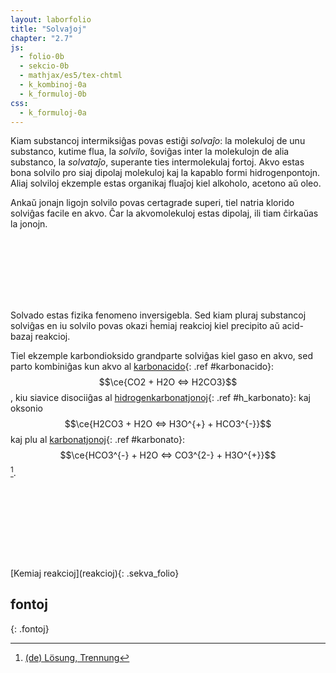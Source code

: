 ```yaml
---
layout: laborfolio
title: "Solvaĵoj"
chapter: "2.7"
js:
  - folio-0b
  - sekcio-0b 
  - mathjax/es5/tex-chtml
  - k_kombinoj-0a
  - k_formuloj-0b
css:
  - k_formuloj-0a
---
```


<!-- https://de.wikipedia.org/wiki/L%C3%B6sung_(Chemie)#Trennung -->

Kiam substancoj intermiksiĝas povas estiĝi *solvaĵo*: la molekuloj de unu substanco, kutime flua, la *solvilo*, ŝoviĝas inter la molekulojn de alia substanco, la *solvataĵo*, superante ties intermolekulaj fortoj. Akvo estas bona solvilo pro siaj dipolaj molekuloj kaj la kapablo formi hidrogenpontojn. Aliaj solviloj ekzemple estas organikaj fluaĵoj kiel alkoholo, acetono aŭ oleo.

Ankaŭ jonajn ligojn solvilo povas certagrade superi, tiel natria klorido solviĝas facile en akvo. Ĉar la akvomolekuloj estas dipolaj, ili
tiam ĉirkaŭas la jonojn. 

<script>

const kompleksoj = {
  "Na_4H2O": {
    c: { j: "Na+", l: "0_H2Ov 3_H2O< 6_H2Ov 9_HeO>" },
    g: {
      "H2O^": { a: "OH2", l: { o: "dme-h1 mA-h2" }, e: { o: "Z:ma:" } },
      "H2Ov": { a: "OH2", l: { o: "e-h1 mA-h2"}, e: { o: "dZ:ma:" } },
      "H2O<": { a: "OH2", l: { o: "ke-h1 mA-h2"}, e: { o: "kZ:ma:" } },
      "H2O>": { a: "OH2", l: { o: "mkme-h1 mA-h2"}, e: { o: "mkmZ:ma:" } },
    }    
  }
}


function s_desegno(frm) {
    // malplenigu
    const svg = ĝi("#jonsolvo_enhavo");
    svg.textContent = "";

    //const elementoj = Elemento.listo();
    const kform = new KformKombino(svg,{
      // kalkulu kaj montru oksidnombrojn
      on_fŝ: false,
      // kalkulu kaj montru arkojn de elektron-atributo (por oksidnombroj)
      on_arkoj: false,
      // jonojn marku per angulo, ne krampoj...
      jon_angulo: true//,
      // funkcio, kiu redonas la elektronegativecon de elemento
      //eneg: (smb) => elementoj[smb].eneg,
      // tro longajn ekvaciojn aranĝu dulinie...
      //dulinie: frm.startsWith("xxx")
    });

    // desegnu formulon kiel Lewis-strukturon
    kform.komplekso(kompleksoj[frm]);
}

lanĉe(() => {
    //const lgrp = new KformEkvacio(ĝi("#ekvacio"));
    //desegno("karbonacido");
    //desegno("metano_1");
    s_desegno("Na_4H2O");
});

/*
reference((ref) => {
  desegno(ref);
});
*/
</script>


<svg id="jonsolvo"
    version="1.1" 
    xmlns="http://www.w3.org/2000/svg" 
    xmlns:xlink="http://www.w3.org/1999/xlink" width="100%" viewBox="-5 -35 300 60">
 <style type="text/css">
    <![CDATA[
      .elemento text.shargo, .jonkrampo text {
        fill: SeaGreen;
        font-weight: bold;
      }
    ]]>
  </style>
  <defs>
    <pattern id="strie" viewBox="0,0,4,1" height="20%" width="20%">
      <rect width="2" height="1"/>
    </pattern>
  </defs>
  <g id="jonsolvo_enhavo"></g>
</svg>

Solvado estas fizika fenomeno inversigebla. Sed kiam pluraj substancoj solviĝas en iu solvilo povas okazi ĥemiaj reakcioj kiel precipito aŭ acid-bazaj reakcioj.

Tiel ekzemple karbondioksido grandparte solviĝas kiel gaso en akvo, sed parto kombiniĝas kun akvo al 
[karbonacido](#){: .ref #karbonacido}: $$\ce{CO2 + H2O <=>  H2CO3}$$,
kiu siavice disociiĝas al [hidrogenkarbonatjonoj](#){: .ref #h_karbonato}: kaj oksonio $$\ce{H2CO3 + H2O <=> H3O^{+} + HCO3^{-}}$$ 
kaj plu al [karbonatjonoj](#){: .ref #karbonato}: $$\ce{HCO3^{-} + H2O <=> CO3^{2-} + H3O^{+}}$$ [^W1].

<script>


const ekvacioj = {
  karbonacido: { _:"CO2 + H2O <=> H2CO3"},
  h_karbonato: { _: "H2CO3 + H2O <=> H3O^+ + HCO3^-"},
  karbonato: {_: "HCO3^- + H2O <=> CO3^2- + H3O^+"}
};

function desegno(frm) {
    // malplenigu
    const svg = ĝi("#ekvaci_enhavo");
    svg.textContent = "";

    //const elementoj = Elemento.listo();
    const kform = new KformEkvacio(svg,{
      // kalkulu kaj montru oksidnombrojn
      on_fŝ: false,
      // kalkulu kaj montru arkojn de elektron-atributo (por oksidnombroj)
      on_arkoj: false,
      // jonojn marku per angulo, ne krampoj...
      jon_angulo: true//,
      // funkcio, kiu redonas la elektronegativecon de elemento
      //eneg: (smb) => elementoj[smb].eneg,
      // tro longajn ekvaciojn aranĝu dulinie...
      //dulinie: frm.startsWith("xxx")
    });

    // desegnu formulon kiel Lewis-strukturon
    kform.ekvacio(ekvacioj[frm]._, kkombinoj);
}

lanĉe(() => {
    //const lgrp = new KformEkvacio(ĝi("#ekvacio"));
    //desegno("karbonacido");
    //desegno("metano_1");
});

reference((ref) => {
  desegno(ref);
});
</script>

<svg id="ekvacio"
    version="1.1" 
    xmlns="http://www.w3.org/2000/svg" 
    xmlns:xlink="http://www.w3.org/1999/xlink" width="100%" viewBox="-5 -35 300 60">
 <style type="text/css">
    <![CDATA[
      .elemento text.shargo, .jonkrampo text {
        fill: SeaGreen;
        font-weight: bold;
      }
    ]]>
  </style>
  <defs>
    <pattern id="strie" viewBox="0,0,4,1" height="20%" width="20%">
      <rect width="2" height="1"/>
    </pattern>
  </defs>
  <g id="ekvaci_enhavo"></g>
</svg>

<h2></h2>
[Kemiaj reakcioj](reakcioj){: .sekva_folio}

## fontoj
{: .fontoj}

[^W1]: [(de) Lösung, Trennung](https://de.wikipedia.org/wiki/L%C3%B6sung_(Chemie)#Trennung)
